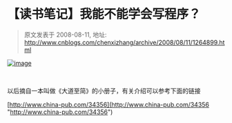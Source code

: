 # 【读书笔记】我能不能学会写程序？ 
> 原文发表于 2008-08-11, 地址: http://www.cnblogs.com/chenxizhang/archive/2008/08/11/1264899.html 


[![image](http://www.cnblogs.com/images/cnblogs_com/chenxizhang/WindowsLiveWriter/03f8de40b90a_7BDD/image_thumb.png)](http://www.cnblogs.com/images/cnblogs_com/chenxizhang/WindowsLiveWriter/03f8de40b90a_7BDD/image_2.png) 

  

 以后摘自一本叫做《大道至简》的小册子，有关介绍可以参考下面的链接

 [http://www.china-pub.com/34356](http://www.china-pub.com/34356 "http://www.china-pub.com/34356")

